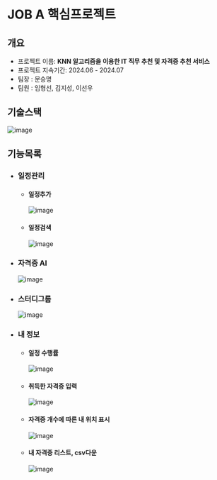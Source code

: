 # JOB A 핵심프로젝트

## 개요
- 프로젝트 이름: **KNN 알고리즘을 이용한 IT 직무 추천 및 자격증 추천 서비스**
- 프로젝트 지속기간: 2024.06 - 2024.07
- 팀장 : 문승명
- 팀원 : 임형선, 김지성, 이선우

## 기술스택
![image](https://github.com/user-attachments/assets/d54f0cf4-2fb5-44a7-82ca-6488be5d839e)

## 기능목록
  - ### 일정관리
    - #### 일정추가
      ![image](https://github.com/user-attachments/assets/57a06313-40e8-4456-9b44-47a0d4ddbb66)
    - #### 일정검색
      ![image](https://github.com/user-attachments/assets/6f817a0e-0e81-4a8f-9344-eda9b1b3aec1)
  - ### 자격증 AI
    ![image](https://github.com/user-attachments/assets/1c693300-5f89-4186-8a10-07b071871c74)
  - ### 스터디그룹
    ![image](https://github.com/user-attachments/assets/3ebc2c9b-3aa6-44ca-903b-24bf1d4a8889)
  - ### 내 정보
    - #### 일정 수행률
      ![image](https://github.com/user-attachments/assets/30963cbd-7d6e-4ed3-8fb3-5a490575b382)
    - #### 취득한 자격증 입력
      ![image](https://github.com/user-attachments/assets/33101233-4ccb-415a-8b9b-e950ae849a64)
    - #### 자격증 개수에 따른 내 위치 표시
      ![image](https://github.com/user-attachments/assets/2812e8c1-0f28-47db-9dc0-e6edae9fe33c)
    - #### 내 자격증 리스트, csv다운
      ![image](https://github.com/user-attachments/assets/6137d16d-2a54-44c6-b23d-ad1fec735c0e)
